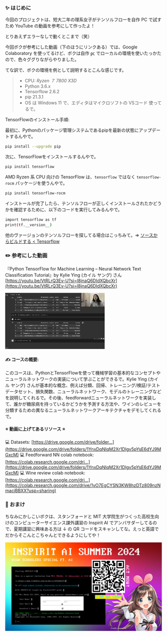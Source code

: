  
### ✨ はじめに
今回のプロジェクトは、短大二年の理系女子がテンソルフローを自作 PC で試すため YouTube の動画を参考にして作ったよ！

とりあえずエラーなしで動くとこまで（笑）

今回ボクが参考にした動画（下のほうにリンクある）では、Google Colaboratory を使ってるけど、ボクは自作 ㍶ でローカルの環境を使いたっかたので、色々ググりながらやりました。

てな訳で、ボクの環境を例として説明するとこんな感じです。

>- CPU: *Ryzen ７ 7800 X3D* 
>- Python 3.6.x
>- Tensorflow 2.6.2
>- pip 21.3.1
>- OS は Windows 11 で、エディタはマイクロソフトの VSコード 使ってるで。

TensorFlowのインストール手順:

最初に、Pythonのパッケージ管理システムであるpipを最新の状態にアップデートするんやで。
```bash
pip install --upgrade pip
```
次に、TensorFlowをインストールするんやで。
```bash
pip install tensorflow
```

AMD Ryzen 系 CPU 向けの TensorFlow は、`tensorflow` ではなく `tensorflow-rocm` パッケージを使うんやで。
```bash
pip install tensorflow-rocm
```
インストールが完了したら、テンソルフローが正しくインストールされたかどうかを確認するために、以下のコードを実行してみるんやで。
```bash
import tensorflow as tf
print(tf.__version__)
```

他のヴァージョンのテンソルフローを探してる場合はこっちみて。=> 
[ソースからビルドする < Tensorflow](https://www.tensorflow.org/install/source?hl=ja#gpu)

### ✏️ 参考にした動画   
『Python TensorFlow for Machine Learning – Neural Network Text Classification Tutorial』by Kylie Ying (カイル ヤング) さん
[https://youtu.be/VtRLrQ3Ev-U?si=l8jnaQ6DIdXQbcXr](https://youtu.be/VtRLrQ3Ev-U?si=l8jnaQ6DIdXQbcXr)

![動画](/images/gifit_1714286853814.gif)


#### ✍️ コースの概要:
このコースは、PythonとTensorFlowを使って機械学習の基本的なコンセプトやニューラルネットワークの実装について学ぶことができるで。Kylie Ying (カイル ヤング) さんが基本的な概念、例えば分類、回帰、トレーニング/検証/テストデータセット、損失関数、ニューラルネットワーク、モデルのトレーニングなどを説明してくれるで。その後、feedforwardニューラルネットワークを実装して、誰かが糖尿病を持っているかどうかを予測する方法や、ワインのレビューを分類するための異なるニューラルネットワークアーキテクチャをデモしてくれるで。


#### ⭐️ 動画に上げてあるリソース ⭐️
💻 Datasets: [https://drive.google.com/drive/folder...](https://drive.google.com/drive/folders/1YnxDqNIqM2Xr1Dlgv5pYsE6dYJ9MGxcM)
💻 Feedforward NN colab notebook: [https://colab.research.google.com/dri...](https://drive.google.com/drive/folders/1YnxDqNIqM2Xr1Dlgv5pYsE6dYJ9MGxcM)
💻 Wine review colab notebook: [https://colab.research.google.com/dri...](https://colab.research.google.com/drive/1yO7EgCYSN3KW8hzDTz809nzNmacjBBXX?usp=sharing)


### 🍧 おまけ
ちなみにかしこいボクは、スタンフォードと MIT 大学院生がつくった高校生向けのコンピューターサイエンス課外講習の Inspirit AI でアンバサダーしてるので、夏期講習に興味ある方は ↓ の QR コードをスキャンしてな。えっと英語でだからそこんとこちゃんとできるようにしてや！

![Inspirit AI Summer 2024 Invite](/images/inspiritai-su24-ai.jpg)
